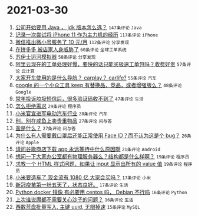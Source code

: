 # 2021-03-30

1. [公司开始要用 Java ， jdk 版本怎么选？](https://www.v2ex.com/t/766378) `147条评论` `Java`
1. [记录一次尝试将 iPhone 11 作为主力机的经历](https://www.v2ex.com/t/766389) `117条评论` `iPhone`
1. [微信推出微小号服务了 10 元/月](https://www.v2ex.com/t/766369) `112条评论` `分享发现`
1. [在拼多多 被店家人身威胁了](https://www.v2ex.com/t/766489) `60条评论` `全球工单系统`
1. [苏伊士运河模拟器](https://www.v2ex.com/t/766518) `58条评论` `分享发现`
1. [阿里云现在的工单处理好慢，要快的话只能买极速工单包吗？收费好贵](https://www.v2ex.com/t/766527) `57条评论` `云计算`
1. [大家开车使用的是什么导航？ carplay？ carlife?](https://www.v2ex.com/t/766561) `55条评论` `汽车`
1. [google 的一个小众工具 keep 有替换品，竞品，或者增强版么？](https://www.v2ex.com/t/766397) `48条评论` `Google`
1. [常年投诉垃圾短信后，很多验证码收不到了](https://www.v2ex.com/t/766399) `47条评论` `生活`
1. [怎么拒绝需求](https://www.v2ex.com/t/766382) `29条评论` `程序员`
1. [小米官宣进军电动汽车行业](https://www.v2ex.com/t/766587) `28条评论` `汽车`
1. [别，别在咸鱼上卖贵重物品](https://www.v2ex.com/t/766619) `27条评论` `问与答`
1. [盐是什么？](https://www.v2ex.com/t/766572) `27条评论` `问与答`
1. [为什么有人需要戴口罩后还能正常使用 Face ID？而不认为这是个 bug？](https://www.v2ex.com/t/766486) `26条评论` `Apple`
1. [请问谷歌商店下载 app 永远等待中什么原因啊](https://www.v2ex.com/t/766425) `21条评论` `Android`
1. [想问一下大家办公室都有物理服务器么？结构都是什么样啊？](https://www.v2ex.com/t/766660) `19条评论` `程序员`
1. [求教一个 HTML 样式问题，如果让 input 显示出所有的 value 值](https://www.v2ex.com/t/766570) `19条评论` `程序员`
1. [小米要造车了 现金流有 1080 亿 大家会买吗？](https://www.v2ex.com/t/766653) `17条评论` `小米`
1. [新冠疫苗第一针五天了，状态良好。](https://www.v2ex.com/t/766410) `17条评论` `生活`
1. [Python docker 镜像 有必要用 centos 吗， Debian 不行吗](https://www.v2ex.com/t/766598) `16条评论` `Python`
1. [上次谁说魔都不需要关心沙子的问题？](https://www.v2ex.com/t/766581) `16条评论` `生活`
1. [西数蓝盘批量写入, 主键 uuid, 无限掉速](https://www.v2ex.com/t/766549) `15条评论` `MySQL`
